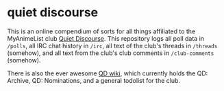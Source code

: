 quiet discourse
===================

This is an online compendium of sorts for all things affiliated to the MyAnimeList club [Quiet Discourse](http://myanimelist.net/clubs.php?cid=40791). This repository logs all poll data in `/polls`, all IRC chat history in `/irc`, all text of the club's threads in `/threads` (somehow), and all text from the club's club comments in `/club-comments` (somehow).

There is also the ever awesome [QD wiki](https://github.com/nil-/quiet-discourse/wiki/_pages), which currently holds the QD: Archive, QD: Nominations, and a general todolist for the club.
